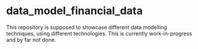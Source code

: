 # data_model_financial_data
This repository is supposed to showcase different data modelling techniques, using different technologies. This is currently work-in-progress and by far not done.

